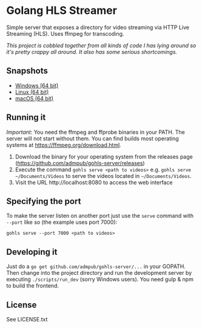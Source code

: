# Golang HLS Streamer

Simple server that exposes a directory for video streaming via HTTP Live Streaming (HLS). Uses ffmpeg for transcoding.

*This project is cobbled together from all kinds of code I has lying around so it's pretty crappy all around. It also has some serious shortcomings.*

## Snapshots

* [Windows (64 bit)](https://s3.amazonaws.com/gohls/gohls-windows-amd64-snapshot.tar.gz)
* [Linux (64 bit)](https://s3.amazonaws.com/gohls/gohls-linux-amd64-snapshot.tar.gz)
* [macOS (64 bit)](https://s3.amazonaws.com/gohls/gohls-osx-snapshot.tar.gz)

## Running it

*Important*: You need the ffmpeg and ffprobe binaries in your PATH. The server will not start without them. You can find builds most operating systems at https://ffmpeg.org/download.html.

1. Download the binary for your operating system from the releases page (https://github.com/admpub/gohls-server/releases)
2. Execute the command `gohls serve <path to videos>` e.g. `gohls serve ~/Documents/Videos` to serve the videos located in `~/Documents/Videos`.
3. Visit the URL http://localhost:8080 to access the web interface

## Specifying the port

To make the server listen on another port just use the `serve` command with `--port` like so (the example uses port 7000):

	gohls serve --port 7000 <path to videos>

## Developing it

Just do a `go get github.com/admpub/gohls-server/...` in your GOPATH. Then change into the project directory and run the development server by executing `./scripts/run_dev` (sorry Windows users). You need gulp & npm to build the frontend.

## License

See LICENSE.txt
